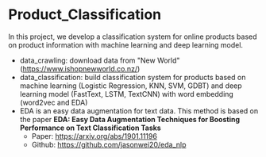 # Product_Classification
In this project, we develop a classification system for online products based on product information with machine learning and deep learning model. 
* data_crawling: download data from "New World" (https://www.ishopnewworld.co.nz/)
* data_classification: build classification system for products based on machine learning (Logistic Regression, KNN, SVM, GDBT) and deep learning model (FastText, LSTM, TextCNN) with word embedding (word2vec and EDA)
* EDA is an easy data augmentation for text data. This method is based on the paper **EDA: Easy Data Augmentation Techniques for Boosting Performance on Text Classification Tasks** 
  * Paper: https://arxiv.org/abs/1901.11196
  * Github: https://github.com/jasonwei20/eda_nlp
